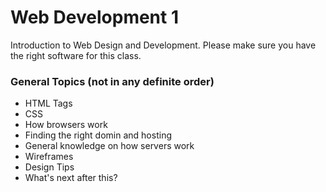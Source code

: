 Web Development 1
===================

Introduction to Web Design and Development. Please make sure you have the right software for this
class.

### General Topics (not in any definite order)

- HTML Tags
- CSS
- How browsers work
- Finding the right domin and hosting
- General knowledge on how servers work
- Wireframes
- Design Tips
- What's next after this?
